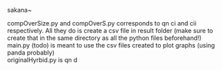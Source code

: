 sakana~

compOverSize.py and compOverS.py corresponds to qn ci and cii respectively. All they do is create a csv file in result folder (make sure to create that in the same directory as all the python files beforehand!)<br>
main.py (todo) is meant to use the csv files created to plot graphs (using panda probably)<br>
originalHyrbid.py is qn d<br>


